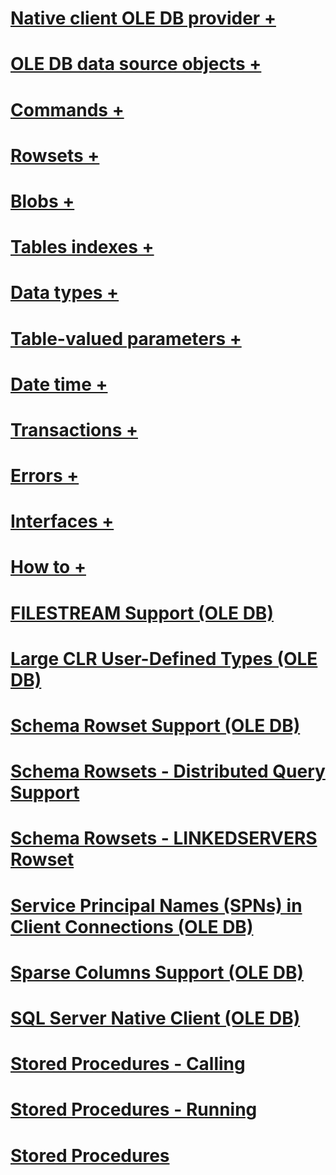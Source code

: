 # [Native client OLE DB provider +](../../../relational-databases/native-client-ole-db-provider/index.md?toc=%2fsql%2frelational-databases%2fnative-client-ole-db-provider%2ftoc.json)
# [OLE DB data source objects +](../../../relational-databases/native-client-ole-db-data-source-objects/index.md?toc=%2fsql%2frelational-databases%2fnative-client-ole-db-data-source-objects%2ftoc.json)
# [Commands +](../../../relational-databases/native-client-ole-db-commands/index.md?toc=%2fsql%2frelational-databases%2fnative-client-ole-db-commands%2ftoc.json)
# [Rowsets +](../../../relational-databases/native-client-ole-db-rowsets/index.md?toc=%2fsql%2frelational-databases%2fnative-client-ole-db-rowsets%2ftoc.json)
# [Blobs +](../../../relational-databases/native-client-ole-db-blobs/index.md?toc=%2fsql%2frelational-databases%2fnative-client-ole-db-blobs%2ftoc.json)
# [Tables indexes +](../../../relational-databases/native-client-ole-db-tables-indexes/index.md?toc=%2fsql%2frelational-databases%2fnative-client-ole-db-tables-indexes%2ftoc.json)
# [Data types +](../../../relational-databases/native-client-ole-db-data-types/index.md?toc=%2fsql%2frelational-databases%2fnative-client-ole-db-data-types%2ftoc.json)
# [Table-valued parameters +](../../../relational-databases/native-client-ole-db-table-valued-parameters/index.md?toc=%2fsql%2frelational-databases%2fnative-client-ole-db-table-valued-parameters%2ftoc.json)
# [Date time +](../../../relational-databases/native-client-ole-db-date-time/index.md?toc=%2fsql%2frelational-databases%2fnative-client-ole-db-date-time%2ftoc.json)
# [Transactions +](../../../relational-databases/native-client-ole-db-transactions/index.md?toc=%2fsql%2frelational-databases%2fnative-client-ole-db-transactions%2ftoc.json)
# [Errors +](../../../relational-databases/native-client-ole-db-errors/index.md?toc=%2fsql%2frelational-databases%2fnative-client-ole-db-errors%2ftoc.json)
# [Interfaces +](../../../relational-databases/native-client-ole-db-interfaces/index.md?toc=%2fsql%2frelational-databases%2fnative-client-ole-db-interfaces%2ftoc.json)
# [How to +](../../../relational-databases/native-client-ole-db-how-to/index.md?toc=%2fsql%2frelational-databases%2fnative-client-ole-db-how-to%2ftoc.json)
# [FILESTREAM Support (OLE DB)](filestream-support-ole-db.md)
# [Large CLR User-Defined Types (OLE DB)](large-clr-user-defined-types-ole-db.md)
# [Schema Rowset Support (OLE DB)](schema-rowset-support-ole-db.md)
# [Schema Rowsets - Distributed Query Support](schema-rowsets-distributed-query-support.md)
# [Schema Rowsets - LINKEDSERVERS Rowset](schema-rowsets-linkedservers-rowset.md)
# [Service Principal Names (SPNs) in Client Connections (OLE DB)](service-principal-names-spns-in-client-connections-ole-db.md)
# [Sparse Columns Support (OLE DB)](sparse-columns-support-ole-db.md)
# [SQL Server Native Client (OLE DB)](sql-server-native-client-ole-db.md)
# [Stored Procedures - Calling](stored-procedures-calling.md)
# [Stored Procedures - Running](stored-procedures-running.md)
# [Stored Procedures](stored-procedures.md)
